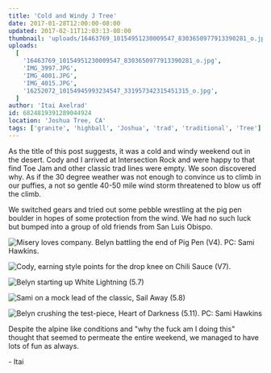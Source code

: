 ```yaml
---
title: 'Cold and Windy J Tree'
date: 2017-01-28T12:00:00-08:00
updated: 2017-02-11T12:03:13-08:00
thumbnail: 'uploads/16463769_10154951230009547_8303650977913390281_o.jpg'
uploads:
  [
    '16463769_10154951230009547_8303650977913390281_o.jpg',
    'IMG_3997.JPG',
    'IMG_4001.JPG',
    'IMG_4015.JPG',
    '16252072_10154945993234547_331957342315451315_o.jpg',
  ]
author: 'Itai Axelrad'
id: 6824819391289044924
location: 'Joshua Tree, CA'
tags: ['granite', 'highball', 'Joshua', 'trad', 'traditional', 'Tree']
---
```


As the title of this post suggests, it was a cold and windy weekend out in the desert. Cody and I arrived at Intersection Rock and were happy to that find Toe Jam and other classic trad lines were empty. We soon discovered why. As if the 30 degree weather was not enough to convince us to climb in our puffies, a not so gentle 40-50 mile wind storm threatened to blow us off the climb.

We switched gears and tried out some pebble wrestling at the pig pen boulder in hopes of some protection from the wind. We had no such luck but bumped into a group of old friends from San Luis Obispo.

![Misery loves company. Belyn battling the end of Pig Pen (V4). PC: Sami Hawkins.](uploads/16463769_10154951230009547_8303650977913390281_o.jpg)

![Cody, earning style points for the drop knee on Chili Sauce (V7).](uploads/IMG_3997.JPG)

![Belyn starting up White Lightning (5.7)](uploads/IMG_4001.JPG)

![Sami on a mock lead of the classic, Sail Away (5.8)](uploads/IMG_4015.JPG)

![Belyn crushing the test-piece, Heart of Darkness (5.11). PC: Sami Hawkins](uploads/16252072_10154945993234547_331957342315451315_o.jpg)

Despite the alpine like conditions and "why the fuck am I doing this" thought that seemed to permeate the entire weekend, we managed to have lots of fun as always.

\- Itai
